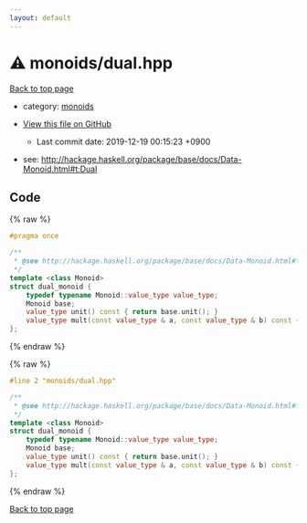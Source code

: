 ```yaml
---
layout: default
---
```


<!-- mathjax config similar to math.stackexchange -->
<script type="text/javascript" async
  src="https://cdnjs.cloudflare.com/ajax/libs/mathjax/2.7.5/MathJax.js?config=TeX-MML-AM_CHTML">
</script>
<script type="text/x-mathjax-config">
  MathJax.Hub.Config({
    TeX: { equationNumbers: { autoNumber: "AMS" }},
    tex2jax: {
      inlineMath: [ ['$','$'] ],
      processEscapes: true
    },
    "HTML-CSS": { matchFontHeight: false },
    displayAlign: "left",
    displayIndent: "2em"
  });
</script>

<script type="text/javascript" src="https://cdnjs.cloudflare.com/ajax/libs/jquery/3.4.1/jquery.min.js"></script>
<script src="https://cdn.jsdelivr.net/npm/jquery-balloon-js@1.1.2/jquery.balloon.min.js" integrity="sha256-ZEYs9VrgAeNuPvs15E39OsyOJaIkXEEt10fzxJ20+2I=" crossorigin="anonymous"></script>
<script type="text/javascript" src="../../assets/js/copy-button.js"></script>
<link rel="stylesheet" href="../../assets/css/copy-button.css" />


# :warning: monoids/dual.hpp

<a href="../../index.html">Back to top page</a>

* category: <a href="../../index.html#315142c884fa9bdd2be3b42923ffe964">monoids</a>
* <a href="{{ site.github.repository_url }}/blob/master/monoids/dual.hpp">View this file on GitHub</a>
    - Last commit date: 2019-12-19 00:15:23 +0900


* see: <a href="http://hackage.haskell.org/package/base/docs/Data-Monoid.html#t:Dual">http://hackage.haskell.org/package/base/docs/Data-Monoid.html#t:Dual</a>


## Code

<a id="unbundled"></a>
{% raw %}
```cpp
#pragma once

/**
 * @see http://hackage.haskell.org/package/base/docs/Data-Monoid.html#t:Dual
 */
template <class Monoid>
struct dual_monoid {
    typedef typename Monoid::value_type value_type;
    Monoid base;
    value_type unit() const { return base.unit(); }
    value_type mult(const value_type & a, const value_type & b) const { return base.mult(b, a); }
};

```
{% endraw %}

<a id="bundled"></a>
{% raw %}
```cpp
#line 2 "monoids/dual.hpp"

/**
 * @see http://hackage.haskell.org/package/base/docs/Data-Monoid.html#t:Dual
 */
template <class Monoid>
struct dual_monoid {
    typedef typename Monoid::value_type value_type;
    Monoid base;
    value_type unit() const { return base.unit(); }
    value_type mult(const value_type & a, const value_type & b) const { return base.mult(b, a); }
};

```
{% endraw %}

<a href="../../index.html">Back to top page</a>

